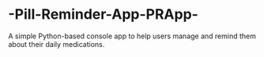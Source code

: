 # -Pill-Reminder-App-PRApp-
A simple Python-based console app to help users manage and remind them about their daily medications.

